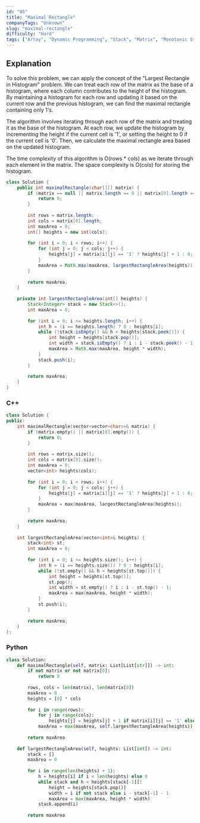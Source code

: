 ```yaml
---
id: "85"
title: "Maximal Rectangle"
companyTags: "Unknown"
slug: "maximal-rectangle"
difficulty: "Hard"
tags: ["Array", "Dynamic Programming", "Stack", "Matrix", "Monotonic Stack"]
---
```


## Explanation

To solve this problem, we can apply the concept of the "Largest Rectangle in Histogram" problem. We can treat each row of the matrix as the base of a histogram, where each column contributes to the height of the histogram. By maintaining a histogram for each row and updating it based on the current row and the previous histogram, we can find the maximal rectangle containing only 1's.

The algorithm involves iterating through each row of the matrix and treating it as the base of the histogram. At each row, we update the histogram by incrementing the height if the current cell is '1', or setting the height to 0 if the current cell is '0'. Then, we calculate the maximal rectangle area based on the updated histogram.

The time complexity of this algorithm is O(rows * cols) as we iterate through each element in the matrix. The space complexity is O(cols) for storing the histogram.
```java
class Solution {
    public int maximalRectangle(char[][] matrix) {
        if (matrix == null || matrix.length == 0 || matrix[0].length == 0) {
            return 0;
        }
        
        int rows = matrix.length;
        int cols = matrix[0].length;
        int maxArea = 0;
        int[] heights = new int[cols];
        
        for (int i = 0; i < rows; i++) {
            for (int j = 0; j < cols; j++) {
                heights[j] = matrix[i][j] == '1' ? heights[j] + 1 : 0;
            }
            maxArea = Math.max(maxArea, largestRectangleArea(heights));
        }
        
        return maxArea;
    }
    
    private int largestRectangleArea(int[] heights) {
        Stack<Integer> stack = new Stack<>();
        int maxArea = 0;
        
        for (int i = 0; i <= heights.length; i++) {
            int h = (i == heights.length) ? 0 : heights[i];
            while (!stack.isEmpty() && h < heights[stack.peek()]) {
                int height = heights[stack.pop()];
                int width = stack.isEmpty() ? i : i - stack.peek() - 1;
                maxArea = Math.max(maxArea, height * width);
            }
            stack.push(i);
        }
        
        return maxArea;
    }
}
```

### C++
```cpp
class Solution {
public:
    int maximalRectangle(vector<vector<char>>& matrix) {
        if (matrix.empty() || matrix[0].empty()) {
            return 0;
        }
        
        int rows = matrix.size();
        int cols = matrix[0].size();
        int maxArea = 0;
        vector<int> heights(cols);
        
        for (int i = 0; i < rows; i++) {
            for (int j = 0; j < cols; j++) {
                heights[j] = matrix[i][j] == '1' ? heights[j] + 1 : 0;
            }
            maxArea = max(maxArea, largestRectangleArea(heights));
        }
        
        return maxArea;
    }
    
    int largestRectangleArea(vector<int>& heights) {
        stack<int> st;
        int maxArea = 0;
        
        for (int i = 0; i <= heights.size(); i++) {
            int h = (i == heights.size()) ? 0 : heights[i];
            while (!st.empty() && h < heights[st.top()]) {
                int height = heights[st.top()];
                st.pop();
                int width = st.empty() ? i : i - st.top() - 1;
                maxArea = max(maxArea, height * width);
            }
            st.push(i);
        }
        
        return maxArea;
    }
};
```

### Python
```python
class Solution:
    def maximalRectangle(self, matrix: List[List[str]]) -> int:
        if not matrix or not matrix[0]:
            return 0
        
        rows, cols = len(matrix), len(matrix[0])
        maxArea = 0
        heights = [0] * cols
        
        for i in range(rows):
            for j in range(cols):
                heights[j] = heights[j] + 1 if matrix[i][j] == '1' else 0
            maxArea = max(maxArea, self.largestRectangleArea(heights))
        
        return maxArea
    
    def largestRectangleArea(self, heights: List[int]) -> int:
        stack = []
        maxArea = 0
        
        for i in range(len(heights) + 1):
            h = heights[i] if i < len(heights) else 0
            while stack and h < heights[stack[-1]]:
                height = heights[stack.pop()]
                width = i if not stack else i - stack[-1] - 1
                maxArea = max(maxArea, height * width)
            stack.append(i)
        
        return maxArea
```